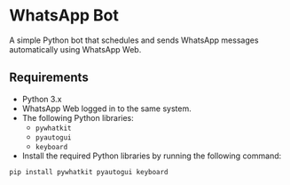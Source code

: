 # WhatsApp Bot
A simple Python bot that schedules and sends WhatsApp messages automatically using WhatsApp Web.

## Requirements
- Python 3.x
- WhatsApp Web logged in to the same system.
- The following Python libraries:
  - `pywhatkit`
  - `pyautogui`
  - `keyboard`
- Install the required Python libraries by running the following command:
```
pip install pywhatkit pyautogui keyboard
```
